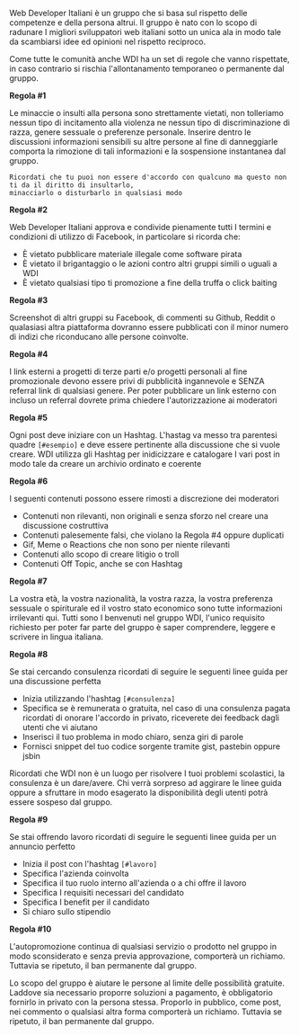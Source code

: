 Web Developer Italiani è un gruppo che si basa sul rispetto delle competenze e della persona altrui.
Il gruppo è nato con lo scopo di radunare I migliori sviluppatori web italiani sotto un unica ala in modo tale da scambiarsi idee ed opinioni nel rispetto reciproco.

Come tutte le comunità anche WDI ha un set di regole che vanno rispettate, in caso contrario si rischia l'allontanamento temporaneo o permanente dal gruppo.

**Regola #1**

Le minaccie o insulti alla persona sono strettamente vietati, non tolleriamo nessun tipo di incitamento alla violenza ne nessun tipo di discriminazione di razza, genere sessuale o preferenze personale. Inserire dentro le discussioni informazioni sensibili su altre persone al fine di danneggiarle comporta la rimozione di tali informazioni e la sospensione instantanea dal gruppo.

    Ricordati che tu puoi non essere d'accordo con qualcuno ma questo non ti da il diritto di insultarlo,
    minacciarlo o disturbarlo in qualsiasi modo

**Regola #2**

Web Developer Italiani approva e condivide pienamente tutti I termini e condizioni di utilizzo di Facebook, in particolare si ricorda che:

- È vietato pubblicare materiale illegale come software pirata
- È vietato il brigantaggio o le azioni contro altri gruppi simili o uguali a WDI
- È vietato qualsiasi tipo ti promozione a fine della truffa o click baiting

**Regola #3**

Screenshot di altri gruppi su Facebook, di commenti su Github, Reddit o qualasiasi altra piattaforma dovranno essere pubblicati con il minor numero di indizi che riconducano alle persone coinvolte.

**Regola #4**

I link esterni a progetti di terze parti e/o progetti personali al fine promozionale devono essere privi di pubblicità ingannevole e SENZA referral link di qualsiasi genere. 
Per poter pubblicare un link esterno con incluso un referral dovrete prima chiedere l'autorizzazione ai moderatori

**Regola #5**

Ogni post deve iniziare con un Hashtag. L'hastag va messo tra parentesi quadre `[#esempio]` e deve essere pertinente alla discussione che si vuole creare. WDI utilizza gli Hashtag per inidicizzare e catalogare I vari post in modo tale da creare un archivio ordinato e coerente

**Regola #6**

I seguenti contenuti possono essere rimosti a discrezione dei moderatori

- Contenuti non rilevanti, non originali e senza sforzo nel creare una discussione costruttiva
- Contenuti palesemente falsi, che violano la Regola #4 oppure duplicati
- Gif, Meme o Reactions che non sono per niente rilevanti
- Contenuti allo scopo di creare litigio o troll
- Contenuti Off Topic, anche se con Hashtag

**Regola #7**

La vostra età, la vostra nazionalità, la vostra razza, la vostra preferenza sessuale o spiriturale ed il vostro stato economico sono tutte informazioni irrilevanti qui. Tutti sono I benvenuti nel gruppo WDI, l'unico requisito richiesto per poter far parte del gruppo è saper comprendere, leggere e scrivere in lingua italiana.

**Regola #8**

Se stai cercando consulenza ricordati di seguire le seguenti linee guida per una discussione perfetta

- Inizia utilizzando l'hashtag `[#consulenza]`
- Specifica se è remunerata o gratuita, nel caso di una consulenza pagata ricordati di onorare l'accordo in privato, riceverete dei feedback dagli utenti che vi aiutano
- Inserisci il tuo problema in modo chiaro, senza giri di parole
- Fornisci snippet del tuo codice sorgente tramite gist, pastebin oppure jsbin
	
Ricordati che WDI non è un luogo per risolvere I tuoi problemi scolastici, la consulenza è un dare/avere. Chi verrà sorpreso ad aggirare le linee guida oppure a sfruttare in modo esagerato la disponibilità degli utenti potrà essere sospeso dal gruppo.

**Regola #9**

Se stai offrendo lavoro ricordati di seguire le seguenti linee guida per un annuncio perfetto

- Inizia il post con l'hashtag `[#lavoro]`
- Specifica l'azienda coinvolta
- Specifica il tuo ruolo interno all'azienda o a chi offre il lavoro
- Specifica I requisiti necessari del candidato
- Specifica I benefit per il candidato
- Si chiaro sullo stipendio


**Regola #10**

L'autopromozione continua di qualsiasi servizio o prodotto nel gruppo in modo sconsiderato e senza previa approvazione, comporterà un richiamo. Tuttavia se ripetuto, il ban permanente dal gruppo.

Lo scopo del gruppo è aiutare le persone al limite delle possibilità gratuite. Laddove sia necessario proporre soluzioni a pagamento, è obbligatorio fornirlo in privato con la persona stessa. Proporlo in pubblico, come post, nei commento o qualsiasi altra forma comporterà un richiamo. Tuttavia se ripetuto, il ban permanente dal gruppo.
